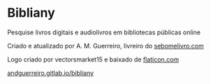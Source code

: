 # Bibliany

Pesquise livros digitais e audiolivros em bibliotecas públicas online

Criado e atualizado por A. M. Guerreiro, livreiro do [sebomelivro.com](https://sebomelivro.com)

Logo criado por vectorsmarket15 e baixado de [flaticon.com](https://flaticon.com)

[andguerreiro.gitlab.io/bibliany](https://andguerreiro.gitlab.io/bibliany)
